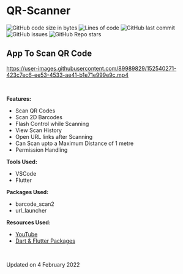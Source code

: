 # QR-Scanner

![GitHub code size in bytes](https://img.shields.io/github/languages/code-size/cynthiakonar/food-info-app/qr-scan-v1?style=plastic) ![Lines of code](https://img.shields.io/tokei/lines/github/cynthiakonar/food-info-app/qr-scan-v1?style=plastic) ![GitHub last commit](https://img.shields.io/github/last-commit/cynthiakonar/food-info-app/qr-scan-v1?style=plastic) ![GitHub issues](https://img.shields.io/github/issues/cynthiakonar/food-info-app/qr-scan-v1?style=plastic) ![GitHub Repo stars](https://img.shields.io/github/stars/cynthiakonar/food-info-app/qr-scan-v1?style=plastic) 

## App To Scan QR Code 

https://user-images.githubusercontent.com/89989829/152540271-423c7ec6-ee53-4533-ae41-b1e71e999e9c.mp4

<br>

**Features:** 
- Scan QR Codes
- Scan 2D Barcodes
- Flash Control while Scanning
- View Scan History
- Open URL links after Scanning
- Can Scan upto a Maximum Distance of 1 metre
- Permission Handling

**Tools Used:** 
- VSCode 
- Flutter 

**Packages Used:** 
- barcode_scan2
- url_launcher

**Resources Used:** 
- [YouTube](https://youtube.com)
- [Dart & Flutter Packages](https://pub.dev/)

<br>

Updated on 4 February 2022
